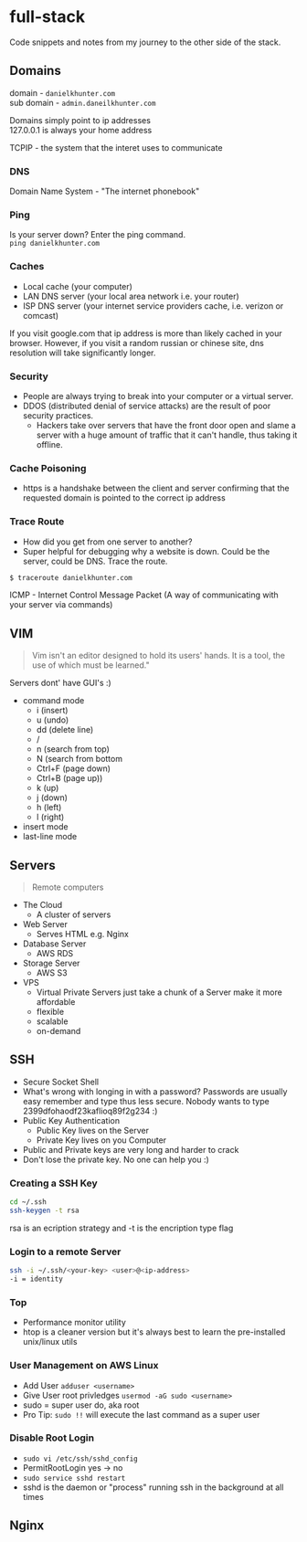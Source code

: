 # full-stack
Code snippets and notes from my journey to the other side of the stack.

## Domains
domain - `danielkhunter.com`\
sub domain - `admin.daneilkhunter.com`

Domains simply point to ip addresses\
127.0.0.1 is always your home address

TCPIP - the system that the interet uses to communicate

### DNS
Domain Name System - "The internet phonebook"

### Ping
Is your server down? Enter the ping command.\
`ping danielkhunter.com`

### Caches
- Local cache (your computer)
- LAN DNS server (your local area network i.e. your router)
- ISP DNS server (your internet service providers cache, i.e. verizon or comcast)

If you visit google.com that ip address is more than likely cached in your browser.  However, if you visit a random russian or chinese site, dns resolution will take significantly longer.

### Security
- People are always trying to break into your computer or a virtual server.
- DDOS (distributed denial of service attacks) are the result of poor security practices.
  - Hackers take over servers that have the front door open and slame a server with a huge amount of traffic that it can't handle, thus taking it offline.

### Cache Poisoning
- https is a handshake between the client and server confirming that the requested domain is pointed to the correct ip address

### Trace Route
- How did you get from one server to another?
- Super helpful for debugging why a website is down.  Could be the server, could be DNS.  Trace the route.

```bash
$ traceroute danielkhunter.com
```

ICMP - Internet Control Message Packet (A way of communicating with your server via commands)

## VIM
> Vim isn't an editor designed to hold its users' hands.  It is a tool, the use of which must be learned."

Servers dont' have GUI's :)
- command mode
  - i (insert)
  - u (undo)
  - dd (delete line)
  - /<search term>
  - n (search from top)
  - N (search from bottom
  - Ctrl+F (page down)
  - Ctrl+B (page up))
  - k (up)
  - j (down)
  - h (left)
  - l (right)
- insert mode
- last-line mode

## Servers
> Remote computers
- The Cloud
  - A cluster of servers
- Web Server
  - Serves HTML e.g. Nginx
- Database Server
  - AWS RDS
- Storage Server
  - AWS S3
- VPS
  - Virtual Private Servers just take a chunk of a Server make it more affordable
  - flexible
  - scalable
  - on-demand

## SSH
- Secure Socket Shell
- What's wrong with longing in with a password?  Passwords are usually easy remember and type
thus less secure.  Nobody wants to type 2399dfohaodf23kaflioq89f2g234 :)
- Public Key Authentication
  - Public Key lives on the Server
  - Private Key lives on you Computer
- Public and Private keys are very long and harder to crack
- Don't lose the private key. No one can help you :)

### Creating a SSH Key
```bash
cd ~/.ssh
ssh-keygen -t rsa
```
rsa is an ecription strategy and -t is the encription type flag


### Login to a remote Server
```bash
ssh -i ~/.ssh/<your-key> <user>@<ip-address>
-i = identity
```

### Top
- Performance monitor utility
- htop is a cleaner version but it's always best to learn the pre-installed unix/linux utils

### User Management on AWS Linux
- Add User ```adduser <username>```
- Give User root privledges ```usermod -aG sudo <username>```
- sudo = super user do, aka root
- Pro Tip: `sudo !!` will execute the last command as a super user

### Disable Root Login
- `sudo vi /etc/ssh/sshd_config`
- PermitRootLogin yes -> no
- `sudo service sshd restart`
- sshd is the daemon or "process" running ssh in the background at all times

## Nginx